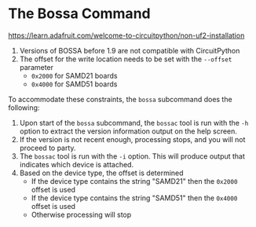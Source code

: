 # The Bossa Command

<https://learn.adafruit.com/welcome-to-circuitpython/non-uf2-installation>

1. Versions of BOSSA before 1.9 are not compatible with CircuitPython
2. The offset for the write location needs to be set with the `--offset` parameter
    * `0x2000` for SAMD21 boards
    * `0x4000` for SAMD51 boards

To accommodate these constraints, the `bossa` subcommand does the following:

1. Upon start of the `bossa` subcommand, the `bossac` tool is run with the
   `-h` option to extract the version information output on the help screen.
2. If the version is not recent enough, processing stops, and you will not
   proceed to party.
3. The `bossac` tool is run with the `-i` option. This will produce output
   that indicates which device is attached.
4. Based on the device type, the offset is determined
    * If the device type contains the string "SAMD21" then the `0x2000` 
      offset is used
    * If the device type contains the string "SAMD51" then the `0x4000`     
      offset is used
    * Otherwise processing will stop
